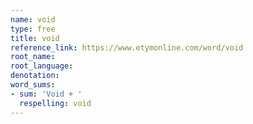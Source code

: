 ```yaml
---
name: void
type: free
title: void
reference_link: https://www.etymonline.com/word/void
root_name: 
root_language: 
denotation: 
word_sums:
- sum: 'Void + '
  respelling: void
---
```

